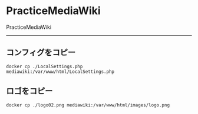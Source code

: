 # PracticeMediaWiki
PracticeMediaWiki

____________________________

## コンフィグをコピー
```
docker cp ./LocalSettings.php mediawiki:/var/www/html/LocalSettings.php
```

## ロゴをコピー
```
docker cp ./logo02.png mediawiki:/var/www/html/images/logo.png
```


